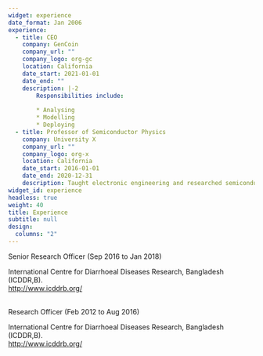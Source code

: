 ```yaml
---
widget: experience
date_format: Jan 2006
experience:
  - title: CEO
    company: GenCoin
    company_url: ""
    company_logo: org-gc
    location: California
    date_start: 2021-01-01
    date_end: ""
    description: |-2
        Responsibilities include:
        
        * Analysing
        * Modelling
        * Deploying
  - title: Professor of Semiconductor Physics
    company: University X
    company_url: ""
    company_logo: org-x
    location: California
    date_start: 2016-01-01
    date_end: 2020-12-31
    description: Taught electronic engineering and researched semiconductor physics.
widget_id: experience
headless: true
weight: 40
title: Experience
subtitle: null
design:
  columns: "2"
---
```

<!--StartFragment-->

Senior Research Officer (Sep 2016 to Jan 2018)

International Centre for Diarrhoeal Diseases Research, Bangladesh (ICDDR,B).\
http://www.icddrb.org/

\
Research Officer (Feb 2012 to Aug 2016)

International Centre for Diarrhoeal Diseases Research, Bangladesh (ICDDR,B).\
http://www.icddrb.org/

<!--EndFragment-->